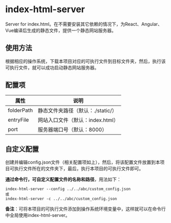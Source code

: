 # index-html-server
Server for index.html。在不需要安装其它依赖的情况下，为React、Angular、Vue编译后生成的静态文件，提供一个静态网站服务器。

## 使用方法
根据相应的操作系统，下载本项目对应的可执行文件到目标文件夹，然后，执行该可执行文件，就可以成功启动静态网站服务器。

## 配置项
| 属性 | 说明 |
| - | - |
| folderPath | 静态文件夹路径（默认：./static/）
| entryFile | 网站入口文件（默认：index.html）
| port | 服务器端口号（默认：8000）

## 自定义配置
创建并编辑config.json文件（相关配置项如上），然后，将该配置文件放置到本项目可执行文件所在的文件夹下，最后，执行本项目的可执行文件即可。

**通过命令行，可自定义配置文件的名称和路径**，用法如下：
```
index-html-server --config ../../abc/custom_config.json
或
index-html-server -c ../../abc/custom_config.json
```
**备注**：可将本项目的可执行文件添加到操作系统环境变量中，这样就可以在命令行中全局使用index-html-server。



